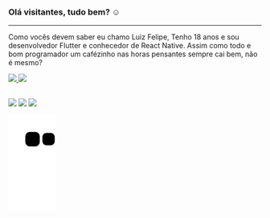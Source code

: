 
### Olá visitantes, tudo bem? ☺
___________________________________________________

  Como vocês devem saber eu chamo Luiz Felipe, Tenho 18 anos e sou desenvolvedor Flutter e conhecedor de React Native. Assim como todo e bom programador um cafézinho nas horas pensantes sempre cai bem, não é mesmo?

 <div>
  <a href="https://github.com/LuizFelipeOC">
  <img height="180em" src="https://github-readme-stats.vercel.app/api?username=LuizFelipeOC&show_icons=true&&include_all_commits=true&count_private=true"/>
  <img height="180em" src="https://github-readme-stats.vercel.app/api/top-langs/?username=LuizFelipeOC&layout=compact&langs_count=7&"/>
</div>

  
  ##
  
<div> 
  
  <a href="https://www.instagram.com/luizf.oliveirac/" target="_blank"><img src="https://img.shields.io/badge/-Instagram-%23E4405F?style=for-the-badge&logo=instagram&logoColor=white" target="_blank"></a>
  <a href = "mailto:luizfelipeeoliveiraac@gmail.com"><img src="https://img.shields.io/badge/-Gmail-%23333?style=for-the-badge&logo=gmail&logoColor=white" target="_blank"></a>
  <a href="https://www.linkedin.com/in/luiz-felipe-4657971a3/" target="_blank"><img src="https://img.shields.io/badge/-LinkedIn-%230077B5?style=for-the-badge&logo=linkedin&logoColor=white" target="_blank"></a> 
 
  ![Snake animation](https://github.com/rafaballerini/rafaballerini/blob/output/github-contribution-grid-snake.svg)
 
</div>
